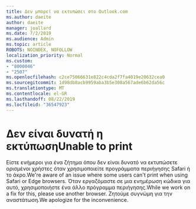 ```yaml
---
title: Δεν μπορεί να εκτυπώσει στο Outlook.com
ms.author: daeite
author: daeite
manager: joallard
ms.date: 7/2/2019
ms.audience: Admin
ms.topic: article
ROBOTS: NOINDEX, NOFOLLOW
localization_priority: Normal
ms.custom:
- "8000046"
- "2507"
ms.openlocfilehash: c2ce75066631e822c4cda2f7fa4019e20632cea0
ms.sourcegitcommit: 1d98db8acb9959aba3b5e308a567ade6b62da56c
ms.translationtype: MT
ms.contentlocale: el-GR
ms.lasthandoff: 08/22/2019
ms.locfileid: "36547923"
---
```

# <a name="unable-to-print"></a><span data-ttu-id="42921-102">Δεν είναι δυνατή η εκτύπωση</span><span class="sxs-lookup"><span data-stu-id="42921-102">Unable to print</span></span>

<span data-ttu-id="42921-103">Είστε ενήμεροι για ένα ζήτημα όπου δεν είναι δυνατό να εκτυπώσετε ορισμένοι χρήστες όταν χρησιμοποιείτε προγράμματα περιήγησης Safari ή το άκρο.</span><span class="sxs-lookup"><span data-stu-id="42921-103">We're aware of an issue where some users can't print when using Safari or Edge browsers.</span></span> <span data-ttu-id="42921-104">Όταν εργαζόμαστε σε μια ενημέρωση κώδικα για αυτό, χρησιμοποιήστε ένα άλλο πρόγραμμα περιήγησης.</span><span class="sxs-lookup"><span data-stu-id="42921-104">While we work on a fix for this, please use another browser.</span></span> <span data-ttu-id="42921-105">Ζητούμε συγνώμη για την αναστάτωση.</span><span class="sxs-lookup"><span data-stu-id="42921-105">We apologize for the inconvenience.</span></span>